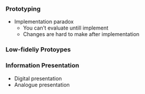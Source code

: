 ### Prototyping
- Implementation paradox
    * You can't evaluate untill implement
    * Changes are hard to make after implementation
### Low-fideliy Protoypes
### Information Presentation
- Digital presentation 
- Analogue presentation 
